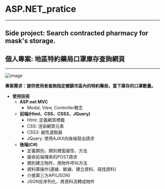 # ASP.NET_pratice

***
## Side project: Search contracted pharmacy for mask's storage.
## 個人專案: 地區特約藥局口罩庫存查詢網頁
***

![image](https://github.com/JohnnyOfSnow/ASP.NET_pratice/blob/master/sideProject_Mask/image/demo.gif)

**專案需求：提供使用者查詢指定鄉鎮市區內的特約藥局，當下庫存的口罩數量。**

* **使用技術**
  * **ASP.net MVC**
  	* Modal, View, Controller概念
  * **前端(Html、CSS、CSS3、JQuery)**
  	* Html: 定義網頁標籤
  	* CSS: 渲染網頁元素
  	* CSS3: 屬性選取器
  	* JQuery: 使用AJAX向後端發出請求
  * **後端(C#)**
  	* 定義類別，類別裡面屬性、方法
  	* 接收前端傳來的POST請求
  	* 類別建立物件，用物件呼叫方法
  	* 資料庫操作(連線、斷線、建立資料、尋找資料)
  	* 介接第三方API(JSON)
  	* JSON反序列化，將資料流轉成物件